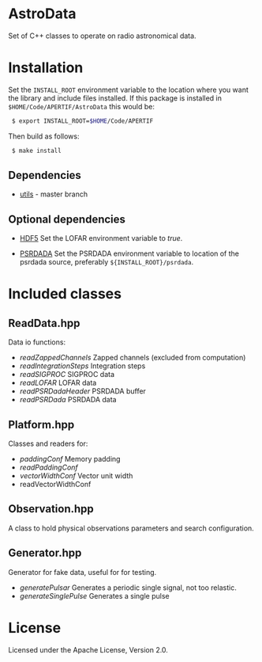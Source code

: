 # AstroData

Set of C++ classes to operate on radio astronomical data.

# Installation

Set the `INSTALL_ROOT` environment variable to the location where you want the library and include files installed.
If this package is installed in `$HOME/Code/APERTIF/AstroData` this would be:

```bash
 $ export INSTALL_ROOT=$HOME/Code/APERTIF
```

Then build as follows:

```bash
 $ make install
```

## Dependencies

 * [utils](https://github.com/isazi/utils) - master branch

## Optional dependencies

 * [HDF5](https://support.hdfgroup.org/HDF5/)
 Set the LOFAR environment variable to *true*.

 * [PSRDADA](http://psrdada.sourceforge.net/)
 Set the PSRDADA environment variable to location of the psrdada source, preferably `${INSTALL_ROOT}/psrdada`.

# Included classes

## ReadData.hpp

Data io functions:

 * *readZappedChannels* Zapped channels (excluded from computation)
 * *readIntegrationSteps* Integration steps
 * *readSIGPROC* SIGPROC data
 * *readLOFAR* LOFAR data
 * *readPSRDadaHeader* PSRDADA buffer
 * *readPSRDada* PSRDADA data

## Platform.hpp

Classes and readers for:

 * *paddingConf* Memory padding
 * *readPaddingConf* 
 * *vectorWidthConf* Vector unit width
 * readVectorWidthConf

## Observation.hpp

A class to hold physical observations parameters and search configuration.

## Generator.hpp

Generator for fake data, useful for for testing.

 * *generatePulsar* Generates a periodic single signal, not too relastic.
 * *generateSinglePulse* Generates a single pulse

# License

Licensed under the Apache License, Version 2.0.
